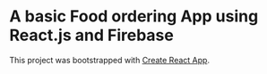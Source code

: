 # A basic Food ordering App using React.js and Firebase 

This project was bootstrapped with [Create React App](https://github.com/facebook/create-react-app).

